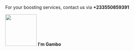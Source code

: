 <!DOCTYPE html>
<html lang="en" xmlns="http://www.w3.org/1999/html">
<head>
  <meta charset="UTF-8">
  <title> Boast Centre </title>
</head>
<body>
<p class="editing-note" >For your boosting services, contact us via <strong> +233550859391 </strong> </p>
<img src=""><img src="../../OneDrive/Desktop/waxdfgff copy.jpg" height="100" width="100"/>

</body>
<strong> I'm Gambo </strong>
</html>
